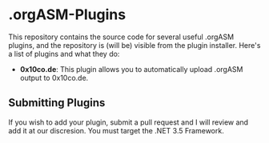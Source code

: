 .orgASM-Plugins
===============

This repository contains the source code for several useful .orgASM plugins, and the repository is (will be) visible from the plugin installer.  Here's a list of plugins and what they do:

* **0x10co.de**: This plugin allows you to automatically upload .orgASM output to 0x10co.de.

Submitting Plugins
------------------

If you wish to add your plugin, submit a pull request and I will review and add it at our discresion.  You must target the .NET 3.5 Framework.